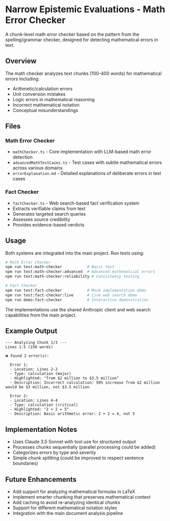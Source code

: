 # Narrow Epistemic Evaluations - Math Error Checker

A chunk-level math error checker based on the pattern from the spelling/grammar checker, designed for detecting mathematical errors in text.

## Overview

The math checker analyzes text chunks (100-400 words) for mathematical errors including:
- Arithmetic/calculation errors
- Unit conversion mistakes
- Logic errors in mathematical reasoning
- Incorrect mathematical notation
- Conceptual misunderstandings

## Files

### Math Error Checker
- `mathChecker.ts` - Core implementation with LLM-based math error detection
- `advancedMathTestCases.ts` - Test cases with subtle mathematical errors across various domains
- `errorExplanation.md` - Detailed explanations of deliberate errors in test cases

### Fact Checker
- `factChecker.ts` - Web search-based fact verification system
- Extracts verifiable claims from text
- Generates targeted search queries
- Assesses source credibility
- Provides evidence-based verdicts

## Usage

Both systems are integrated into the main project. Run tests using:

```bash
# Math Error Checker
npm run test:math-checker           # Basic test
npm run test:math-checker:advanced  # Advanced mathematical errors
npm run test:math-checker:reliability # Consistency testing

# Fact Checker
npm run test:fact-checker           # Mock implementation demo
npm run test:fact-checker:live      # Live web search demo
npm run demo:fact-checker           # Interactive demonstration
```

The implementations use the shared Anthropic client and web search capabilities from the main project.

## Example Output

```
--- Analyzing Chunk 1/3 ---
Lines 1-5 (150 words)

❌ Found 2 error(s):

  Error 1:
  - Location: Lines 2-2
  - Type: calculation (major)
  - Highlighted: "from $2 million to $3.5 million"
  - Description: Incorrect calculation: 50% increase from $2 million would be $3 million, not $3.5 million

  Error 2:
  - Location: Lines 4-4
  - Type: calculation (critical)
  - Highlighted: "2 + 2 = 5"
  - Description: Basic arithmetic error: 2 + 2 = 4, not 5
```

## Implementation Notes

- Uses Claude 3.5 Sonnet with tool use for structured output
- Processes chunks sequentially (parallel processing could be added)
- Categorizes errors by type and severity
- Simple chunk splitting (could be improved to respect sentence boundaries)

## Future Enhancements

- Add support for analyzing mathematical formulas in LaTeX
- Implement smarter chunking that preserves mathematical context
- Add caching to avoid re-analyzing identical chunks
- Support for different mathematical notation styles
- Integration with the main document analysis pipeline
